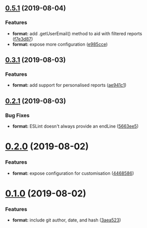 ## [0.5.1](https://github.com/JamieMason/eslint-formatter-git-log/compare/0.3.1...0.5.1) (2019-08-04)


### Features

* **format:** add .getUserEmail() method to aid with filtered reports ([f7e3d87](https://github.com/JamieMason/eslint-formatter-git-log/commit/f7e3d87))
* **format:** expose more configuration ([e985cce](https://github.com/JamieMason/eslint-formatter-git-log/commit/e985cce))



## [0.3.1](https://github.com/JamieMason/eslint-formatter-git-log/compare/0.2.1...0.3.1) (2019-08-03)


### Features

* **format:** add support for personalised reports ([ae941c1](https://github.com/JamieMason/eslint-formatter-git-log/commit/ae941c1))



## [0.2.1](https://github.com/JamieMason/eslint-formatter-git-log/compare/0.2.0...0.2.1) (2019-08-03)


### Bug Fixes

* **format:** ESLint doesn't always provide an endLine ([5663ee5](https://github.com/JamieMason/eslint-formatter-git-log/commit/5663ee5))



# [0.2.0](https://github.com/JamieMason/eslint-formatter-git-log/compare/0.1.0...0.2.0) (2019-08-02)


### Features

* **format:** expose configuration for customisation ([4468586](https://github.com/JamieMason/eslint-formatter-git-log/commit/4468586))



# [0.1.0](https://github.com/JamieMason/eslint-formatter-git-log/compare/3aea523...0.1.0) (2019-08-02)


### Features

* **format:** include git author, date, and hash ([3aea523](https://github.com/JamieMason/eslint-formatter-git-log/commit/3aea523))



